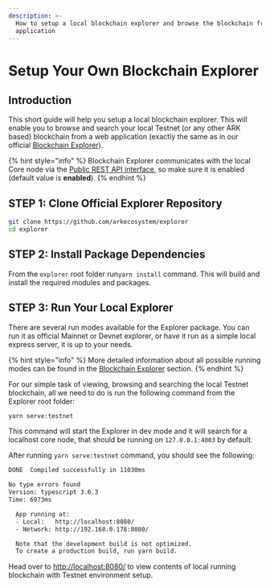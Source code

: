 ```yaml
---
description: >-
  How to setup a local blockchain explorer and browse the blockchain from a web
  application
---
```


# Setup Your Own Blockchain Explorer

## Introduction

This short guide will help you setup a local blockchain explorer. This will enable you to browse and search your local Testnet \(or any other ARK based\) blockchain from a web application \(exactly the same as in our official [Blockchain Explorer](https://explorer.ark.io)\).

{% hint style="info" %}
Blockchain Explorer communicates with the local Core node via the [Public REST API interface](https://api.ark.dev), so make sure it is enabled \(default value is **enabled**\).
{% endhint %}

## STEP 1: Clone Official Explorer Repository

```bash
git clone https://github.com/arkecosystem/explorer
cd explorer
```

## STEP 2: Install Package Dependencies

From the `explorer` root folder run`yarn install` command. This will build and install the required modules and packages.

## STEP 3: Run Your Local Explorer

There are several run modes available for the Explorer package. You can run it as official Mainnet or Devnet explorer, or have it run as a simple local express server, it is up to your needs. 

{% hint style="info" %}
More detailed information about all possible running modes can be found in the [Blockchain Explorer](../explorer/running-your-own-explorer.md) section.
{% endhint %}

For our simple task of viewing, browsing and searching the local Testnet blockchain, all we need to do is run the following command from the Explorer root folder:

```bash
yarn serve:testnet
```

This command will start the Explorer in dev mode and it will search for a localhost core node, that should be running on `127.0.0.1:4003` by default.

After running `yarn serve:testnet` command, you should see the following:

```bash
DONE  Compiled successfully in 11030ms    

No type errors found
Version: typescript 3.6.3
Time: 6973ms

  App running at:
  - Local:   http://localhost:8080/
  - Network: http://192.168.0.178:8080/

  Note that the development build is not optimized.
  To create a production build, run yarn build.
```

Head over to [http://localhost:8080/](http://localhost:8080/) to view contents of local running blockchain with Testnet environment setup.



